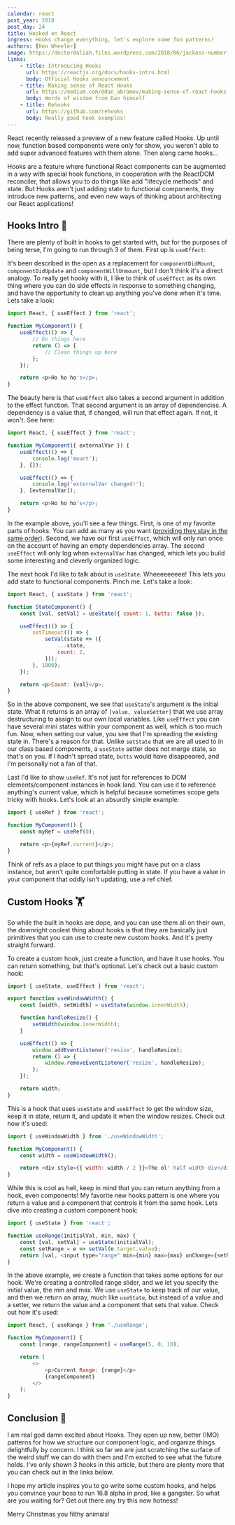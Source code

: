 ```yaml
---
calendar: react
post_year: 2018
post_day: 24
title: Hooked on React
ingress: Hooks change everything, let's explore some fun patterns!
authors: [Ken Wheeler]
image: https://doctordaliah.files.wordpress.com/2018/06/jackass-number-two-jackass-10200723-853-480.jpg?w=840
links:
    - title: Introducing Hooks
      url: https://reactjs.org/docs/hooks-intro.html
      body: Official Hooks announcement
    - title: Making sense of React Hooks
      url: https://medium.com/@dan_abramov/making-sense-of-react-hooks-fdbde8803889
      body: Words of wisdom from Dan himself
    - title: Rehooks
      url: https://github.com/rehooks
      body: Really good hook examples!
---
```


React recently released a preview of a new feature called Hooks. Up until now, function based components were only for show, you weren't able to add super advanced features with them alone. Then along came hooks...

Hooks are a feature where functional React components can be augmented in a way with special hook functions, in cooperation with the ReactDOM reconciler, that allows you to do things like add "lifecycle methods" and state. But Hooks aren't just adding state to functional components, they introduce new patterns, and even new ways of thinking about architecting our React applications!

## Hooks Intro 📓

There are plenty of built in hooks to get started with, but for the purposes of being terse, I'm going to run through 3 of them. First up is `useEffect`:

It's been described in the open as a replacement for `componentDidMount`, `componentDidUpdate` and `componentWillUnmount`, but I don't think it's a direct analogy. To really get hooky with it, I like to think of `useEffect` as its own thing where you can do side effects in response to something changing, and have the opportunity to clean up anything you've done when it's time. Lets take a look:

```js
import React, { useEffect } from 'react';

function MyComponent() {
    useEffect(() => {
        // Do things here
        return () => {
            // Clean things up here
        };
    });

    return <p>Ho ho ho's</p>;
}
```

The beauty here is that `useEffect` also takes a second argument in addition to the effect function. That second argument is an array of dependencies. A dependency is a value that, if changed, will run that effect again. If not, it won't. See here:

```js
import React, { useEffect } from 'react';

function MyComponent({ externalVar }) {
    useEffect(() => {
        console.log('mount');
    }, []);

    useEffect(() => {
        console.log('externalVar changed!');
    }, [externalVar]);

    return <p>Ho ho ho's</p>;
}
```

In the example above, you'll see a few things. First, is one of my favorite parts of hooks: You can add as many as you want ([providing they stay in the same order](https://overreacted.io/why-do-hooks-rely-on-call-order/)). Second, we have our first `useEffect`, which will only run once on the account of having an empty dependencies array. The second `useEffect` will only log when `externalVar` has changed, which lets you build some interesting and cleverly organized logic.

The next hook I'd like to talk about is `useState`. Wheeeeeeeee! This lets you add state to functional components. Pinch me. Let's take a look:

```js
import React, { useState } from 'react';

function StateComponent() {
    const [val, setVal] = useState({ count: 1, butts: false });

    useEffect(() => {
        setTimeout(() => {
            setVal(state => ({
                ...state,
                count: 2,
            }));
        }, 1000);
    });

    return <p>Count: {val}</p>;
}
```

So in the above component, we see that `useState`'s argument is the initial state. What it returns is an array of `[value, valueSetter]` that we use array destructuring to assign to our own local variables. Like `useEffect` you can have several mini states within your component as well, which is too much fun. Now, when setting our value, you see that I'm spreading the existing state in. There's a reason for that. Unlike `setState` that we are all used to in our class based components, a `useState` setter does not merge state, so that's on you. If I hadn't spread state, `butts` would have disappeared, and I'm personally not a fan of that.

Last I'd like to show `useRef`. It's not just for references to DOM elements/component instances in hook land. You can use it to reference anything's current value, which is helpful because sometimes scope gets tricky with hooks. Let's look at an absurdly simple example:

```js
import { useRef } from 'react';

function MyComponent() {
    const myRef = useRef(0);

    return <p>{myRef.current}</p>;
}
```

Think of refs as a place to put things you might have put on a class instance, but aren't quite comfortable putting in state. If you have a value in your component that oddly isn't updating, use a ref chief.

## Custom Hooks 🏋️‍

So while the built in hooks are dope, and you can use them all on their own, the downright coolest thing about hooks is that they are basically just primitives that you can use to create new custom hooks. And it's pretty straight forward.

To create a custom hook, just create a function, and have it use hooks. You can return something, but that's optional. Let's check out a basic custom hook:

```js
import { useState, useEffect } from 'react';

export function useWindowWidth() {
    const [width, setWidth] = useState(window.innerWidth);

    function handleResize() {
        setWidth(window.innerWidth);
    }

    useEffect(() => {
        window.addEventListener('resize', handleResize);
        return () => {
            window.removeEventListener('resize', handleResize);
        };
    });

    return width;
}
```

This is a hook that uses `useState` and `useEffect` to get the window size, keep it in state, return it, and update it when the window resizes. Check out how it's used:

```js
import { useWindowWidth } from './useWindowWidth';

function MyComponent() {
    const width = useWindowWidth();

    return <div style={{ width: width / 2 }}>The ol' half width div</div>;
}
```

While this is cool as hell, keep in mind that you can return anything from a hook, even components! My favorite new hooks pattern is one where you return a value and a component that controls it from the same hook. Lets dive into creating a custom component hook:

```js
import { useState } from 'react';

function useRange(initialVal, min, max) {
    const [val, setVal] = useState(initialVal);
    const setRange = e => setVal(e.target.value);
    return [val, <input type="range" min={min} max={max} onChange={setRange} />];
}
```

In the above example, we create a function that takes some options for our hook. We're creating a controlled range slider, and we let you specify the initial value, the min and max. We use `useState` to keep track of our value, and then we return an array, much like `useState`, but instead of a value and a setter, we return the value and a component that sets that value. Check out how it's used:

```js
import React, { useRange } from './useRange';

function MyComponent() {
    const [range, rangeComponent] = useRange(5, 0, 10);

    return (
        <>
            <p>Current Range: {range}</p>
            {rangeComponent}
        </>
    );
}
```

## Conclusion 👋

I am real god damn excited about Hooks. They open up new, better (IMO) patterns for how we structure our component logic, and organize things delightfully by concern. I think so far we are just scratching the surface of the weird stuff we can do with them and I'm excited to see what the future holds. I've only shown 3 hooks in this article, but there are plenty more that you can check out in the links below.

I hope my article inspires you to go write some custom hooks, and helps you convince your boss to run 16.8 alpha in prod, like a gangster. So what are you waiting for? Get out there any try this new hotness!

Merry Christmas you filthy animals!
